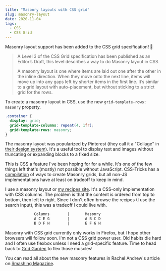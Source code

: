```yaml
---
title: "Masonry layouts with CSS grid"
slug: masonry-layout
date: 2020-11-04
tags:
  - CSS
  - CSS Grid
---
```


Masonry layout support has been added to the CSS grid specification! 🎉

<!--more-->

> A Level 3 of the CSS Grid specification has been published as an Editor’s Draft, this level describes a way to do Masonry layout in CSS.
>
> A masonry layout is one where items are laid out one after the other in the inline direction. When they move onto the next line, items will move up into any gaps left by shorter items in the first line. It’s similar to a grid layout with auto-placement, but without sticking to a strict grid for the rows.

To create a masonry layout in CSS, use the new `grid-template-rows: masonry` property.

```css
.container {
  display: grid;
  grid-template-columns: repeat(4, 1fr);
  grid-template-rows: masonry;
}
```

The masonry layout was popularized by Pinterest (they call it a "Collage" in [their design system](https://gestalt.netlify.app/Collage)). It's a useful tool to display text and images without truncating or expanding blocks to a fixed size.

This is CSS a feature I've been hoping for for a while. It's one of the few things left that's (mostly) not possible without JavaScript. CSS-Tricks has a [compilation](https://css-tricks.com/piecing-together-approaches-for-a-css-masonry-layout/) of ways to create Masonry grids, but all non-JS implementations have at least on tradeoff to keep in mind.

I use a masonry layout or [my recipes site](https://recipes.sebastiandedeyne.com). It's a CSS-only implementation with CSS columns. The problem is that the content is ordered from top to bottom, then left to right. Since I don't often browse the recipes (I use the search input), this was a tradeoff I could live with.

```txt
             Columns        |       Masonry
             A C E G        |       A B C D
             B D F H        |       E F G H
```

Masonry with CSS grid currently only works in Firefox, but I hope other browsers will follow soon. I'm not a CSS grid power user. Old habits die hard and I often use flexbox unless I need a grid-specific feature. Time to head back to [Grid Garden](https://cssgridgarden.com) to flex those muscles!

You can read all about the new masonry features in Rachel Andrew's article on [Smashing Magazine](https://www.smashingmagazine.com/native-css-masonry-layout-css-grid/).
